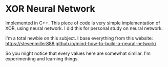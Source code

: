 # XOR Neural Network

Implemented in C++. This piece of code is very simple implementation of XOR, using neural network. I did this for personal study on neural network.

I'm a total newbie on this subject. I base everything from this website:
https://stevenmiller888.github.io/mind-how-to-build-a-neural-network/

So you might notice that every values here are somewhat similar. I'm experimenting and learning things.